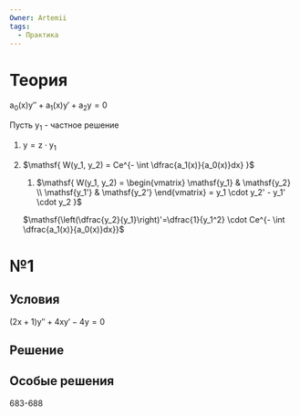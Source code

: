 ```yaml
---
Owner: Artemii
tags:
  - Практика
---
```

# Теория

$\mathsf{  
a_0 (x) y'' + a_1(x) y' + a_2y = 0  
}$

Пусть $\mathsf{  
y_1  
}$ - частное решение

  

1. $\mathsf{  
    y = z \cdot y_1  
    }$
2. $\mathsf{  
    W(y_1, y_2) = Ce^{- \int \dfrac{a_1(x)}{a_0(x)}dx}  
    }$
    
    1. $\mathsf{  
        W(y_1, y_2) = \begin{vmatrix}  
        \mathsf{y_1} & \mathsf{y_2} \\  
        \mathsf{y_1'} & \mathsf{y_2'}  
        \end{vmatrix} = y_1 \cdot y_2' - y_1' \cdot y_2  
        }$
    
    $\mathsf{\left(\dfrac{y_2}{y_1}\right)'=\dfrac{1}{y_1^2} \cdot Ce^{- \int \dfrac{a_1(x)}{a_0(x)}dx}}$
    

# №1

## Условия

$\mathsf{  
(2x + 1)y'' + 4xy' - 4y = 0  
}$

## Решение

## Особые решения

  

  

683-688